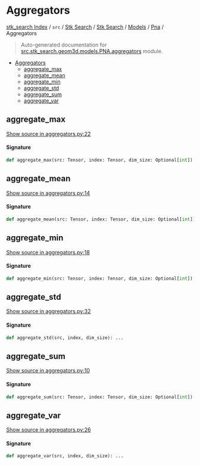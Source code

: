 # Aggregators

[stk_search Index](../../../../../README.md#stk_search-index) / `src` / [Stk Search](../../../index.md#stk-search) / [Stk Search](../../../index.md#stk-search) / [Models](../index.md#models) / [Pna](./index.md#pna) / Aggregators

> Auto-generated documentation for [src.stk_search.geom3d.models.PNA.aggregators](https://github.com/mohammedazzouzi15/STK_search/blob/main/src/stk_search/geom3d/models/PNA/aggregators.py) module.

- [Aggregators](#aggregators)
  - [aggregate_max](#aggregate_max)
  - [aggregate_mean](#aggregate_mean)
  - [aggregate_min](#aggregate_min)
  - [aggregate_std](#aggregate_std)
  - [aggregate_sum](#aggregate_sum)
  - [aggregate_var](#aggregate_var)

## aggregate_max

[Show source in aggregators.py:22](https://github.com/mohammedazzouzi15/STK_search/blob/main/src/stk_search/geom3d/models/PNA/aggregators.py#L22)

#### Signature

```python
def aggregate_max(src: Tensor, index: Tensor, dim_size: Optional[int]): ...
```



## aggregate_mean

[Show source in aggregators.py:14](https://github.com/mohammedazzouzi15/STK_search/blob/main/src/stk_search/geom3d/models/PNA/aggregators.py#L14)

#### Signature

```python
def aggregate_mean(src: Tensor, index: Tensor, dim_size: Optional[int]): ...
```



## aggregate_min

[Show source in aggregators.py:18](https://github.com/mohammedazzouzi15/STK_search/blob/main/src/stk_search/geom3d/models/PNA/aggregators.py#L18)

#### Signature

```python
def aggregate_min(src: Tensor, index: Tensor, dim_size: Optional[int]): ...
```



## aggregate_std

[Show source in aggregators.py:32](https://github.com/mohammedazzouzi15/STK_search/blob/main/src/stk_search/geom3d/models/PNA/aggregators.py#L32)

#### Signature

```python
def aggregate_std(src, index, dim_size): ...
```



## aggregate_sum

[Show source in aggregators.py:10](https://github.com/mohammedazzouzi15/STK_search/blob/main/src/stk_search/geom3d/models/PNA/aggregators.py#L10)

#### Signature

```python
def aggregate_sum(src: Tensor, index: Tensor, dim_size: Optional[int]): ...
```



## aggregate_var

[Show source in aggregators.py:26](https://github.com/mohammedazzouzi15/STK_search/blob/main/src/stk_search/geom3d/models/PNA/aggregators.py#L26)

#### Signature

```python
def aggregate_var(src, index, dim_size): ...
```